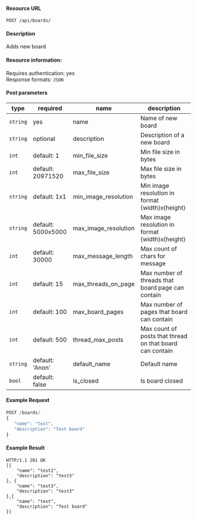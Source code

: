 #### Resource URL
`POST /api/boards/`

#### Description
  Adds new board

#### Resource information:
  Requires authentication: yes    
  Response formats: `JSON`

#### Post parameters
| type     | required           | name                 | description
|----------|--------------------|----------------------|-------------
| `string` | yes                | name                 | Name of new board
| `string` | optional           | description          | Description of a new board
| `int`    | default: 1         | min_file_size        | Min file size in bytes
| `int`    | default: 20971520  | max_file_size        | Max file size in bytes
| `string` | default: 1x1       | min_image_resolution | Min image resolution in format {width}x{height}
| `string` | default: 5000x5000 | max_image_resolution | Max image resolution in format {width}x{height}
| `int`    | default: 30000     | max_message_length   | Max count of chars for message
| `int`    | default: 15        | max_threads_on_page  | Max number of threads that board page can contain
| `int`    | default: 100       | max_board_pages      | Max number of pages that board can contain
| `int`    | default: 500       | thread_max_posts     | Max count of posts that thread on that board can contain
| `string` | default: 'Anon'    | default_name         | Default name
| `bool`   | default: false     | is_closed            | Is board closed

#### Example Request
```javascript
POST /boards/
{
   "name": "test",
   "description": "Test board"
}
```

#### Example Result
```
HTTP/1.1 201 OK
[{
	"name": "test2",
	"description": "test3"
}, {
	"name": "test3",
	"description": "test3"
},{
	"name": "test",
	"description": "Test board"
}]
```